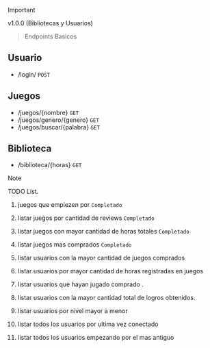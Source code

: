 > [!IMPORTANT]  
> v1.0.0 (Bibliotecas y Usuarios)

> Endpoints Basicos

Usuario
-------
- /login/ `POST`

Juegos
------
- /juegos/{nombre} `GET`
- /juegos/genero/{genero} `GET`
- /juegos/buscar/{palabra} `GET`

Biblioteca
----------
- /biblioteca/{horas} `GET`

> [!NOTE]  
> TODO List.

1. juegos que empiezen por <PALABRA> `Completado`

2. listar juegos por cantidad de reviews `Completado`

3. listar juegos con mayor cantidad de horas totales `Completado`

4. listar juegos mas comprados `Completado`

5. listar usuarios con la mayor cantidad de juegos comprados

6. listar usuarios por mayor cantidad de horas registradas en juegos

7. listar usuarios que hayan jugado comprado <NOMBRE DEL JUEGO>.

8. listar usuarios con la mayor cantidad total de logros obtenidos.

9. listar usuarios por nivel mayor a menor

10. listar todos los usuarios por ultima vez conectado

11. listar todos los usuarios empezando por el mas antiguo
